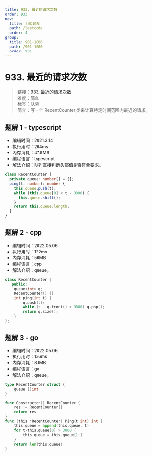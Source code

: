 ```yaml
---
title: 933. 最近的请求次数
order: 933
nav:
  title: 力扣题解
  path: /leetcode
  order: 4
group:
  title: 901-1000
  path: /901-1000
  order: 901
---
```


# 933. 最近的请求次数

> 链接：[933. 最近的请求次数](https://leetcode-cn.com/problems/number-of-recent-calls/)  
> 难度：简单  
> 标签：队列  
> 简介：写一个 RecentCounter 类来计算特定时间范围内最近的请求。

## 题解 1 - typescript

- 编辑时间：2021.3.14
- 执行用时：264ms
- 内存消耗：47.9MB
- 编程语言：typescript
- 解法介绍：队列直接判断头部值是否符合要求。

```typescript
class RecentCounter {
  private queue: number[] = [];
  ping(t: number): number {
    this.queue.push(t);
    while (this.queue[0] < t - 3000) {
      this.queue.shift();
    }
    return this.queue.length;
  }
}
```

## 题解 2 - cpp

- 编辑时间：2022.05.06
- 执行用时：132ms
- 内存消耗：56MB
- 编程语言：cpp
- 解法介绍：queue。

```cpp
class RecentCounter {
   public:
    queue<int> q;
    RecentCounter() {}
    int ping(int t) {
        q.push(t);
        while (t - q.front() > 3000) q.pop();
        return q.size();
    }
};
```

## 题解 3 - go

- 编辑时间：2022.05.06
- 执行用时：136ms
- 内存消耗：8.1MB
- 编程语言：go
- 解法介绍：queue。

```go
type RecentCounter struct {
    queue []int
}

func Constructor() RecentCounter {
    res := RecentCounter{}
    return res
}
func (this *RecentCounter) Ping(t int) int {
    this.queue = append(this.queue, t)
    for t-this.queue[0] > 3000 {
        this.queue = this.queue[1:]
    }
    return len(this.queue)
}
```
